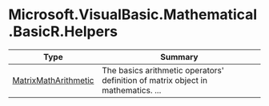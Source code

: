 ﻿
# Microsoft.VisualBasic.Mathematical.BasicR.Helpers

|Type|Summary|
|----|-------|
|<a href="#" onClick="load('/docs/Microsoft.VisualBasic.Mathematical.BasicR.Helpers/MatrixMathArithmetic.md')">MatrixMathArithmetic</a>|The basics arithmetic operators' definition of matrix object in mathematics. ...|

